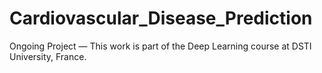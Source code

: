 # Cardiovascular_Disease_Prediction

Ongoing Project — This work is part of the Deep Learning course at DSTI University, France.
